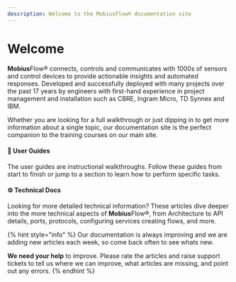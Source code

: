 ```yaml
---
description: Welcome to the MobiusFlow® documentation site
---
```


# Welcome

**Mobius**Flow® connects, controls and communicates with 1000s of sensors and control devices to provide actionable insights and automated responses. Developed and successfully deployed with many projects over the past 17 years by engineers with first-hand experience in project management and installation such as CBRE, Ingram Micro, TD Synnex and IBM.

Whether you are looking for a full walkthrough or just dipping in to get more information about a single topic, our documentation site is the perfect companion to the training courses on our main site.

#### 📖 User Guides

The user guides are instructional walkthroughs. Follow these guides from start to finish or jump to a section to learn how to perform specific tasks.

#### ⚙️ Technical Docs

Looking for more detailed technical information? These articles dive deeper into the more technical aspects of **Mobius**Flow®, from Architecture to API details, ports, protocols, configuring services creating flows, and more.



{% hint style="info" %}
Our documentation is always improving and we are adding new articles each week, so come back often to see whats new.

**We need your help** to improve. Please rate the articles and raise support tickets to tell us where we can improve, what articles are missing, and point out any errors.
{% endhint %}
